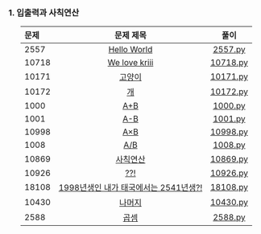 <h3 id="2-">1. 입출력과 사칙연산</h3>

[github_BOJ_solution]:https://github.com/usbkeep/Algorithm/blob/main/Beakjoon/solution/{fileName.type}
[BOJ_problem]:https://www.acmicpc.net/problem/{problemNumber}

<p></p>

<ul>

|문제|문제 제목|풀이|
|:---|:----:|:---:|
|2557|[Hello World](https://www.acmicpc.net/problem/2557)|[2557.py](https://github.com/usbkeep/Algorithm/blob/main/Beakjoon/solution/2557.py)|  
|10718|[We love kriii](https://www.acmicpc.net/problem/10718)|[10718.py](https://github.com/usbkeep/Algorithm/blob/main/Beakjoon/solution/10718.py)|  
|10171|[고양이](https://www.acmicpc.net/problem/10171)|[10171.py](https://github.com/usbkeep/Algorithm/blob/main/Beakjoon/solution/10171.py)|  
|10172|[개](https://www.acmicpc.net/problem/10172)|[10172.py](https://github.com/usbkeep/Algorithm/blob/main/Beakjoon/solution/10172.py)|
|1000|[A+B](https://www.acmicpc.net/problem/1000)|[1000.py](https://github.com/usbkeep/Algorithm/blob/main/Beakjoon/solution/1000.py)|
|1001|[A-B](https://www.acmicpc.net/problem/1001)|[1001.py](https://github.com/usbkeep/Algorithm/blob/main/Beakjoon/solution/1001.py)||
|10998|[A×B](https://www.acmicpc.net/problem/10998)|[10998.py](https://github.com/usbkeep/Algorithm/blob/main/Beakjoon/solution/10998.py)|
|1008|[A/B](https://www.acmicpc.net/problem/1008)|[1008.py](https://github.com/usbkeep/Algorithm/blob/main/Beakjoon/solution/1008.py)|
|10869|[사칙연산](https://www.acmicpc.net/problem/10869)|[10869.py](https://github.com/usbkeep/Algorithm/blob/main/Beakjoon/solution/10869.py)|
|10926|[??!](https://www.acmicpc.net/problem/10926)|[10926.py](https://github.com/usbkeep/Algorithm/blob/main/Beakjoon/solution/10926.py)|
|18108|[1998년생인 내가 태국에서는 2541년생?!](https://www.acmicpc.net/problem/18108)|[18108.py](https://github.com/usbkeep/Algorithm/blob/main/Beakjoon/solution/18108.py)|
|10430|[나머지](https://www.acmicpc.net/problem/10430)|[10430.py](https://github.com/usbkeep/Algorithm/blob/main/Beakjoon/solution/10430.py)|
|2588|[곱셈](https://www.acmicpc.net/problem/2588)|[2588.py](https://github.com/usbkeep/Algorithm/blob/main/Beakjoon/solution/2588.py)|

</ul>
